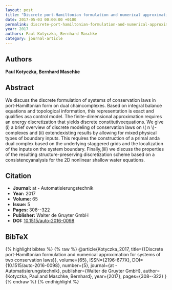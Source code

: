 ```yaml
---
layout: post
title: "Discrete port-Hamiltonian formulation and numerical approximation for systems of two conservation laws"
date: 2017-05-03 00:00:00 +0100
permalink: discrete-port-hamiltonian-formulation-and-numerical-approximation-for-systems-of-two-conservation-laws
year: 2017
authors: Paul Kotyczka, Bernhard Maschke
category: journal-article
---
```

 
## Authors
**Paul Kotyczka, Bernhard Maschke**
 
## Abstract
We discuss the discrete formulation of systems of conservation laws in port-Hamiltonian form on dual chaincomplexes. Based on integral balance equations and topological information, this representation is exact and qualifies asa control model. The finite-dimensional approximation requires an energy discretization that yields discrete constitutiveequations. We give (i) a brief overview of discrete modeling of conservation laws on \\( n \\)-complexes and (ii) extendexisting results by allowing for mixed physical types of boundary inputs. This requires the construction of a primal anda dual complex based on the underlying staggered grids and the localization of the inputs on the system boundary. Finally,(iii) we discuss the properties of the resulting structure-preserving discretization scheme based on a consistencyanalysis for the 2D nonlinear shallow water equations.
 
## Citation
- **Journal:** at - Automatisierungstechnik
- **Year:** 2017
- **Volume:** 65
- **Issue:** 5
- **Pages:** 308--322
- **Publisher:** Walter de Gruyter GmbH
- **DOI:** [10.1515/auto-2016-0098](https://doi.org/10.1515/auto-2016-0098)
 
## BibTeX
{% highlight bibtex %}
{% raw %}
@article{Kotyczka_2017,
  title={{Discrete port-Hamiltonian formulation and numerical approximation for systems of two conservation laws}},
  volume={65},
  ISSN={2196-677X},
  DOI={10.1515/auto-2016-0098},
  number={5},
  journal={at - Automatisierungstechnik},
  publisher={Walter de Gruyter GmbH},
  author={Kotyczka, Paul and Maschke, Bernhard},
  year={2017},
  pages={308--322}
}
{% endraw %}
{% endhighlight %}
 
